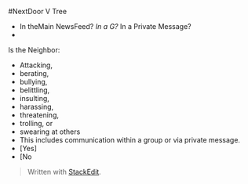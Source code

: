 #NextDoor V Tree
* In theMain NewsFeed?
*In a G?* In a Private Message?
* 
Is the Neighbor: 
* Attacking, 
* berating, 
* bullying, 
* belittling, 
* insulting, 
* harassing, 
* threatening, 
* trolling, or 
* swearing at others
* This includes communication within a group or via private message.
* [Yes] 
* [No


> Written with [StackEdit](https://stackedit.io/).
<!--stackedit_data:
eyJoaXN0b3J5IjpbLTEzNTk4OTk4N119
-->